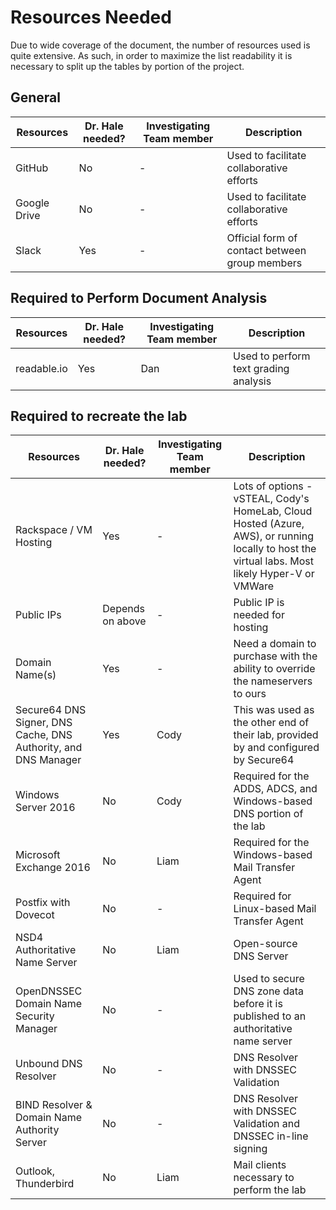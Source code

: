 # Resources Needed

Due to wide coverage of the document, the number of resources used is quite extensive. As such, in order to maximize the list readability it is necessary to split up the tables by portion of the project.

[//]: # (open source automated essay scoring?)

## General
| Resources | Dr. Hale needed? | Investigating Team member | Description |
|-------------------|---------|---------------------------|-------------|
| GitHub | No | - | Used to facilitate collaborative efforts |
| Google Drive | No | - | Used to facilitate collaborative efforts |
| Slack | Yes | - | Official form of contact between group members |

## Required to Perform Document Analysis
| Resources | Dr. Hale needed? | Investigating Team member | Description |
|-------------------|---------|---------------------------|-------------|
| readable.io | Yes | Dan | Used to perform text grading analysis |

## Required to recreate the lab
| Resources | Dr. Hale needed? | Investigating Team member | Description |
|-------------------|---------|---------------------------|-------------|
| Rackspace / VM Hosting | Yes | - | Lots of options - vSTEAL, Cody's HomeLab, Cloud Hosted (Azure, AWS), or running locally to host the virtual labs. Most likely Hyper-V or VMWare |
| Public IPs | Depends on above | - | Public IP is needed for hosting |
| Domain Name(s) | Yes | - | Need a domain to purchase with the ability to override the nameservers to ours |
| Secure64 DNS Signer, DNS Cache, DNS Authority, and DNS Manager | Yes | Cody | This was used as the other end of their lab, provided by and configured by Secure64 |
| Windows Server 2016 | No | Cody | Required for the ADDS, ADCS, and Windows-based DNS portion of the lab |
| Microsoft Exchange 2016 | No | Liam | Required for the Windows-based Mail Transfer Agent |
| Postfix with Dovecot | No | - | Required for Linux-based Mail Transfer Agent |
| NSD4 Authoritative Name Server | No | Liam | Open-source DNS Server |
| OpenDNSSEC Domain Name Security Manager | No | - | Used to secure DNS zone data before it is published to an authoritative name server |
| Unbound DNS Resolver | No | - | DNS Resolver with DNSSEC Validation |
| BIND Resolver & Domain Name Authority Server | No | - | DNS Resolver with DNSSEC Validation and DNSSEC in-line signing |
| Outlook, Thunderbird | No | Liam | Mail clients necessary to perform the lab |
